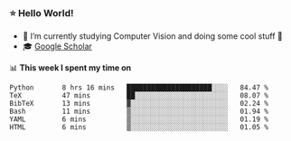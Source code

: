 ### ⭐️ Hello World!

<!--
**hologerry/hologerry** is a ✨ _special_ ✨ repository because its `README.md` (this file) appears on your GitHub profile.

Here are some ideas to get you started:

- 🔭 I’m currently working and studying on Computer Vision
- 🌱 I’m currently learning at Peking University
- 💬 Ask me about 
- 📫 How to reach me: E-mail
- 😄 Pronouns: he/his
- ⚡ Fun fact: Music is the Power
-->


- 🔭 I’m currently studying Computer Vision and doing some cool stuff 🤖
- 🎓 [Google Scholar](https://scholar.google.com/citations?user=3ykqW9wAAAAJ&hl=en)


📊 **This week I spent my time on**

<!--START_SECTION:waka-->

```text
Python       8 hrs 16 mins   █████████████████████░░░░   84.47 %
TeX          47 mins         ██░░░░░░░░░░░░░░░░░░░░░░░   08.07 %
BibTeX       13 mins         ▓░░░░░░░░░░░░░░░░░░░░░░░░   02.24 %
Bash         11 mins         ▒░░░░░░░░░░░░░░░░░░░░░░░░   01.94 %
YAML         6 mins          ▒░░░░░░░░░░░░░░░░░░░░░░░░   01.19 %
HTML         6 mins          ▒░░░░░░░░░░░░░░░░░░░░░░░░   01.05 %
```

<!--END_SECTION:waka-->
